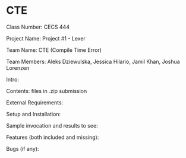 # CTE
Class Number: CECS 444

Project Name: Project #1 - Lexer

Team Name: CTE (Compile Time Error)

Team Members: Aleks Dziewulska, Jessica Hilario, Jamil Khan, Joshua Lorenzen

Intro:

Contents: files in .zip submission

External Requirements:

Setup and Installation:

Sample invocation and results to see:

Features (both included and missing):

Bugs (if any):
